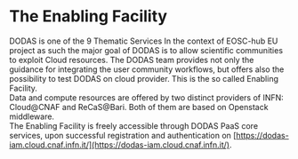 # The Enabling Facility

DODAS is one of the 9 Thematic Services In the context of EOSC-hub EU project as such the major goal of DODAS is to allow scientific communities to exploit Cloud resources. The DODAS team provides not only the guidance for integrating the user community workflows, but offers also the possibility to test DODAS on cloud provider. This is the so called Enabling Facility.   
Data and compute resources are offered by two distinct providers of INFN: Cloud@CNAF and ReCaS@Bari. Both of them are based on Openstack middleware.   
The Enabling Facility is freely accessible through DODAS PaaS core services, upon successful registration and authentication on [https://dodas-iam.cloud.cnaf.infn.it/](https://dodas-iam.cloud.cnaf.infn.it/).

